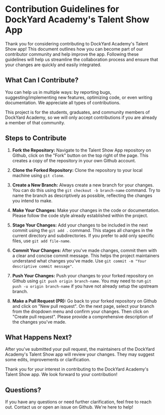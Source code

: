 # Contribution Guidelines for DockYard Academy's Talent Show App

Thank you for considering contributing to DockYard Academy's Talent Show app! This document outlines how you can become part of our contributor community and help improve the app. Following these guidelines will help us streamline the collaboration process and ensure that your changes are quickly and easily integrated.

## What Can I Contribute?
You can help us in multiple ways: by reporting bugs, suggesting/implementing new features, optimizing code, or even writing documentation. We appreciate all types of contributions.

This project is for the students, graduates, and community members of DockYard Academy, so we will only accept contributions if you are already a member of that community.

## Steps to Contribute
1. **Fork the Repository:** Navigate to the Talent Show App repository on Github, click on the "Fork" button on the top right of the page. This creates a copy of the repository in your own Github account.

2. **Clone the Forked Repository:** Clone the repository to your local machine using `git clone`.

3. **Create a New Branch:** Always create a new branch for your changes. You can do this using the `git checkout -b branch-name` command. Try to name the branch as descriptively as possible, reflecting the changes you intend to make.

4. **Make Your Changes:** Make your changes in the code or documentation. Please follow the code style already established within the project. 

5. **Stage Your Changes:** Add your changes to be included in the next commit using the `git add .` command. This stages all changes in the current directory and subdirectories. If you prefer to add only specific files, use `git add file-name`.

6. **Commit Your Changes:** After you've made changes, commit them with a clear and concise commit message. This helps the project maintainers understand what changes you've made. Use `git commit -m "Your descriptive commit message"`.

7. **Push Your Changes:** Push your changes to your forked repository on Github using `git push origin branch-name`. You may need to run `git push -u origin branch-name` if you have not already setup the upstream branch.

8. **Make a Pull Request (PR):** Go back to your forked repository on Github and click on "New pull request". On the next page, select your branch from the dropdown menu and confirm your changes. Then click on "Create pull request". Please provide a comprehensive description of the changes you've made.

## What Happens Next?
After you've submitted your pull request, the maintainers of the DockYard Academy's Talent Show app will review your changes. They may suggest some edits, improvements or clarification. 

Thank you for your interest in contributing to the DockYard Academy's Talent Show app. We look forward to your contribution!

## Questions?
If you have any questions or need further clarification, feel free to reach out. Contact us or open an issue on Github. We're here to help!